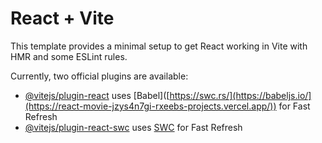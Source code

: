 # React + Vite

This template provides a minimal setup to get React working in Vite with HMR and some ESLint rules.

Currently, two official plugins are available:

- [@vitejs/plugin-react](https://github.com/vitejs/vite-plugin-react/blob/main/packages/plugin-react/README.md) uses [Babel]([https://swc.rs/](https://babeljs.io/](https://react-movie-jzys4n7gi-rxeebs-projects.vercel.app/))  for Fast Refresh
- [@vitejs/plugin-react-swc](https://github.com/vitejs/vite-plugin-react-swc) uses [SWC]([https://swc.rs/](https://react-movie-jzys4n7gi-rxeebs-projects.vercel.app/)) for Fast Refresh
